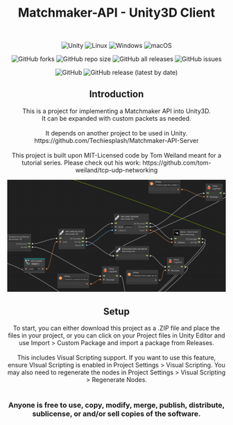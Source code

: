<div align="center">
  
# Matchmaker-API - Unity3D Client
<br />

![Unity](https://img.shields.io/badge/unity-%23000000.svg?style=for-the-badge&logo=unity&logoColor=white)
![Linux](https://img.shields.io/badge/Linux-FCC624?style=for-the-badge&logo=linux&logoColor=black)
![Windows](https://img.shields.io/badge/Windows-0078D6?style=for-the-badge&logo=windows&logoColor=white)
![macOS](https://img.shields.io/badge/mac%20os-000000?style=for-the-badge&logo=macos&logoColor=F0F0F0)


![GitHub forks](https://img.shields.io/github/forks/Techiesplash/Matchmaker-API-Client-Unity3d)
![GitHub repo size](https://img.shields.io/github/repo-size/Techiesplash/Matchmaker-API-Client-Unity3d)
![GitHub all releases](https://img.shields.io/github/downloads/Techiesplash/Matchmaker-API-Client-Unity3d/total)
![GitHub issues](https://img.shields.io/github/issues/Techiesplash/Matchmaker-API-Client-Unity3d)

![GitHub](https://img.shields.io/github/license/Techiesplash/Matchmaker-API-Client-Unity3d)
![GitHub release (latest by date)](https://img.shields.io/github/v/release/Techiesplash/Matchmaker-API-Client-Unity3d)

<h2>Introduction</h2>
This is a project for implementing a Matchmaker API into Unity3D.
<br />
It can be expanded with custom packets as needed.
<br />
<br />
It depends on another project to be used in Unity. https://github.com/Techiesplash/Matchmaker-API-Server
<br /><br />
This project is built upon MIT-Licensed code by Tom Weiland meant for a tutorial series.
Please check out his work: https://github.com/tom-weiland/tcp-udp-networking
<br />

![UVS Preview](./Images/preview.png)

<h2>Setup</h2>
To start, you can either download this project as a .ZIP file and place the files in your project,
or you can click on your Project files in Unity Editor and use Import > Custom Package and import a package from Releases.
<br /><br />
This includes Visual Scripting support. If you want to use this feature, ensure VIsual Scripting is enabled in Project Settings > Visual Scripting. You may also need to regenerate the nodes in Project Settings > Visual Scripting > Regenerate Nodes.
<br /><br />
<h3>Anyone is free to use, copy, modify, merge, publish, distribute, sublicense, or and/or sell copies of the software.</h3>

